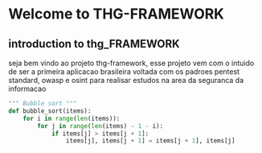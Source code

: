 # Welcome to THG-FRAMEWORK

## introduction to thg_FRAMEWORK

seja bem vindo ao projeto thg-framework, esse projeto vem com  o intuido de ser a primeira aplicacao
brasileira voltada com os padroes pentest standard,  owasp e osint para realisar estudos na area da
seguranca da informacao

``` python
""" Bubble sort """
def bubble_sort(items):
    for i in range(len(items)):
        for j in range(len(items) - 1 - i):
            if items[j] > items[j + 1]:
                items[j], items[j + 1] = items[j + 1], items[j]
```